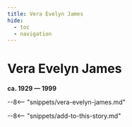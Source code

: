 ```yaml
---
title: Vera Evelyn James
hide:
  - toc
  - navigation 
---
```


# Vera Evelyn James

**ca. 1929 — 1999**

--8<-- "snippets/vera-evelyn-james.md"

--8<-- "snippets/add-to-this-story.md"